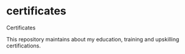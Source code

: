 # certificates
Certificates

This repository maintains about my education, training and upskilling certifications.
